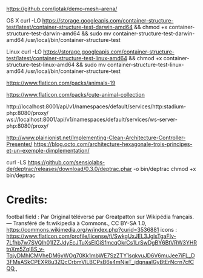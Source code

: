 

https://github.com/jotak/demo-mesh-arena/

OS X
curl -LO https://storage.googleapis.com/container-structure-test/latest/container-structure-test-darwin-amd64 && chmod +x container-structure-test-darwin-amd64 && sudo mv container-structure-test-darwin-amd64 /usr/local/bin/container-structure-test

Linux
curl -LO https://storage.googleapis.com/container-structure-test/latest/container-structure-test-linux-amd64 && chmod +x container-structure-test-linux-amd64 && sudo mv container-structure-test-linux-amd64 /usr/local/bin/container-structure-test


https://www.flaticon.com/packs/animals-19

https://www.flaticon.com/packs/cute-animal-collection

http://localhost:8001/api/v1/namespaces/default/services/http:stadium-php:8080/proxy/
ws://localhost:8001/api/v1/namespaces/default/services/ws-server-php:8080/proxy/



http://www.plainionist.net/Implementing-Clean-Architecture-Controller-Presenter/
https://blog.octo.com/architecture-hexagonale-trois-principes-et-un-exemple-dimplementation/



curl -LS https://github.com/sensiolabs-de/deptrac/releases/download/0.3.0/deptrac.phar -o bin/deptrac
chmod +x bin/deptrac




# Credits:
 
footbal field : Par Original téléversé par Greatpatton sur Wikipédia français. — Transféré de fr.wikipedia à Commons., CC BY-SA 1.0, https://commons.wikimedia.org/w/index.php?curid=3536881
icons : https://www.flaticon.com/profile/license/fi/SwkgUxJEL3JglsTgaFIv-7Lfhb7w7SVQlh01IZZJdyEcJTuXsEIGiSfmcqOkrCs1LrSwDgBY6BtVRW3YHRtnXm5ZqI8S_v-TqjyDMhICMVheDM6yWOg70Kk1mbWE7SzZTY1sgkvuJD6V6muJee7iFL_D3FMsASkCPEXR8u3ZQcCrbmVlLBCPsB6s4mNjeT_jdgnaaIGyBtErNcrn7cfCQQ,,
